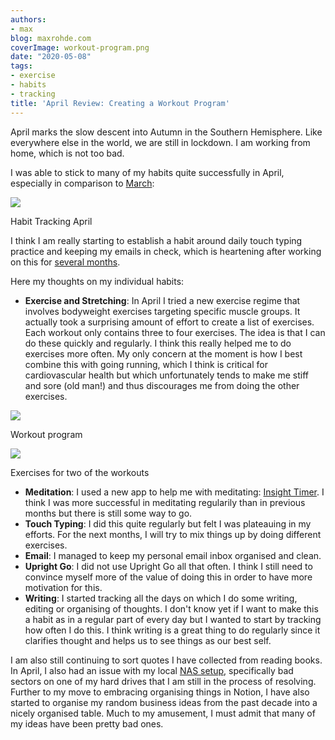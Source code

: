 ```yaml
---
authors:
- max
blog: maxrohde.com
coverImage: workout-program.png
date: "2020-05-08"
tags:
- exercise
- habits
- tracking
title: 'April Review: Creating a Workout Program'
---
```


April marks the slow descent into Autumn in the Southern Hemisphere. Like everywhere else in the world, we are still in lockdown. I am working from home, which is not too bad.

I was able to stick to many of my habits quite successfully in April, especially in comparison to [March](https://maxrohde.com/2020/04/04/march-review-embracing-notion/):

![](https://spearoflight.files.wordpress.com/2020/05/habits-april.png?w=950)

Habit Tracking April

I think I am really starting to establish a habit around daily touch typing practice and keeping my emails in check, which is heartening after working on this for [several months](https://maxrohde.com/2019/08/03/simple-habit-tracking-system/).

Here my thoughts on my individual habits:

- **Exercise and Stretching**: In April I tried a new exercise regime that involves bodyweight exercises targeting specific muscle groups. It actually took a surprising amount of effort to create a list of exercises. Each workout only contains three to four exercises. The idea is that I can do these quickly and regularly. I think this really helped me to do exercises more often. My only concern at the moment is how I best combine this with going running, which I think is critical for cardiovascular health but which unfortunately tends to make me stiff and sore (old man!) and thus discourages me from doing the other exercises.

![](https://spearoflight.files.wordpress.com/2020/05/workout-program.png?w=919)

Workout program

![](https://spearoflight.files.wordpress.com/2020/05/workouts.png?w=1024)

Exercises for two of the workouts

- **Meditation**: I used a new app to help me with meditating: [Insight Timer](https://insighttimer.com/). I think I was more successful in meditating regularily than in previous months but there is still some way to go.
- **Touch Typing**: I did this quite regularly but felt I was plateauing in my efforts. For the next months, I will try to mix things up by doing different exercises.
- **Email**: I managed to keep my personal email inbox organised and clean.
- **Upright Go**: I did not use Upright Go all that often. I think I still need to convince myself more of the value of doing this in order to have more motivation for this.
- **Writing**: I started tracking all the days on which I do some writing, editing or organising of thoughts. I don't know yet if I want to make this a habit as in a regular part of every day but I wanted to start by tracking how often I do this. I think writing is a great thing to do regularly since it clarifies thought and helps us to see things as our best self.

I am also still continuing to sort quotes I have collected from reading books. In April, I also had an issue with my local [NAS setup](https://en.wikipedia.org/wiki/Network-attached_storage), specifically bad sectors on one of my hard drives that I am still in the process of resolving. Further to my move to embracing organising things in Notion, I have also started to organise my random business ideas from the past decade into a nicely organised table. Much to my amusement, I must admit that many of my ideas have been pretty bad ones.
